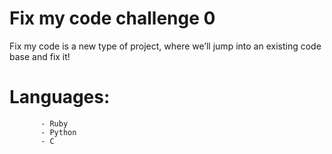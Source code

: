 # Fix my code challenge 0

Fix my code is a new type of project, where we’ll jump into an existing code base and fix it!

# Languages: 
           - Ruby
           - Python
           - C
